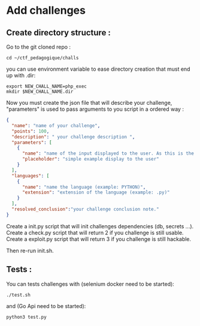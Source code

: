 # Add  challenges


## Create directory structure  :

Go to the git cloned repo :

    cd ~/ctf_pedagogique/challs
you can use environment variable to ease directory creation  that must end up with .dir:

    export NEW_CHALL_NAME=php_exec
    mkdir $NEW_CHALL_NAME.dir
Now you must create the json file that will describe your challenge,
"parameters" is used to pass arguments to you script in a ordered way :

```json
{
  "name": "name of your challenge",
  "points": 100,
  "description": " your challenge description ",
  "parameters": [
    {
      "name": "name of the input displayed to the user. As this is the first parameter, this will be passed as first argv to your challenge script",
      "placeholder": "simple example display to the user"
    }
  ],
  "languages": [
    {
      "name": "name the language (example: PYTHON)",
      "extension": "extension of the language (example: .py)"
    }
  ],
  "resolved_conclusion":"your challenge conclusion note."
}
```

Create a init.py script that will init challenges dependencies (db, secrets ...).
Create a check.py script that will return 2 if you challenge is still usable.
Create a exploit.py script that will return 3 if you challenge is still hackable.

Then re-run init.sh.

## Tests :

You can tests challenges with (selenium docker need to be started):

`./test.sh`

and (Go Api need to be started):

`python3 test.py`
